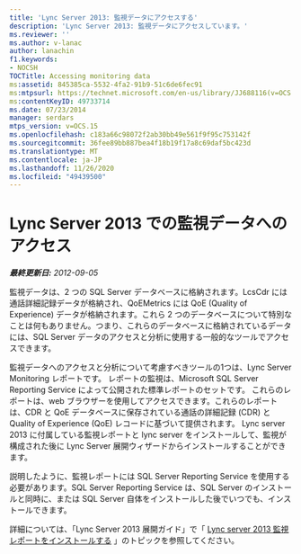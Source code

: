 ```yaml
---
title: 'Lync Server 2013: 監視データにアクセスする'
description: 'Lync Server 2013: 監視データにアクセスしています。'
ms.reviewer: ''
ms.author: v-lanac
author: lanachin
f1.keywords:
- NOCSH
TOCTitle: Accessing monitoring data
ms:assetid: 845385ca-5532-4fa2-91b9-51c6de6fec91
ms:mtpsurl: https://technet.microsoft.com/en-us/library/JJ688116(v=OCS.15)
ms:contentKeyID: 49733714
ms.date: 07/23/2014
manager: serdars
mtps_version: v=OCS.15
ms.openlocfilehash: c183a66c98072f2ab30bb49e561f9f95c753142f
ms.sourcegitcommit: 36fee89bb887bea4f18b19f17a8c69daf5bc423d
ms.translationtype: MT
ms.contentlocale: ja-JP
ms.lasthandoff: 11/26/2020
ms.locfileid: "49439500"
---
```

# <a name="accessing-monitoring-data-in-lync-server-2013"></a>Lync Server 2013 での監視データへのアクセス

<div data-xmlns="http://www.w3.org/1999/xhtml">

<div class="topic" data-xmlns="http://www.w3.org/1999/xhtml" data-msxsl="urn:schemas-microsoft-com:xslt" data-cs="https://msdn.microsoft.com/">

<div data-asp="https://msdn2.microsoft.com/asp">



</div>

<div id="mainSection">

<div id="mainBody">

<span> </span>

_**最終更新日:** 2012-09-05_

監視データは、2 つの SQL Server データベースに格納されます。LcsCdr には通話詳細記録データが格納され、QoEMetrics には QoE (Quality of Experience) データが格納されます。これら 2 つのデータベースについて特別なことは何もありません。つまり、これらのデータベースに格納されているデータには、SQL Server データのアクセスと分析に使用する一般的なツールでアクセスできます。

監視データへのアクセスと分析について考慮すべきツールの1つは、Lync Server Monitoring レポートです。 レポートの監視は、Microsoft SQL Server Reporting Service によって公開された標準レポートのセットです。 これらのレポートは、web ブラウザーを使用してアクセスできます。これらのレポートは、CDR と QoE データベースに保存されている通話の詳細記録 (CDR) と Quality of Experience (QoE) レコードに基づいて提供されます。 Lync server 2013 に付属している監視レポートと lync server をインストールして、監視が構成された後に Lync Server 展開ウィザードからインストールすることができます。

説明したように、監視レポートには SQL Server Reporting Service を使用する必要があります。SQL Server Reporting Service は、SQL Server のインストールと同時に、または SQL Server 自体をインストールした後でいつでも、インストールできます。

詳細については、「Lync Server 2013 展開ガイド」で「 [Lync server 2013 監視レポートをインストールする](lync-server-2013-installing-lync-server-2013-monitoring-reports.md) 」のトピックを参照してください。

</div>

<span> </span>

</div>

</div>

</div>

